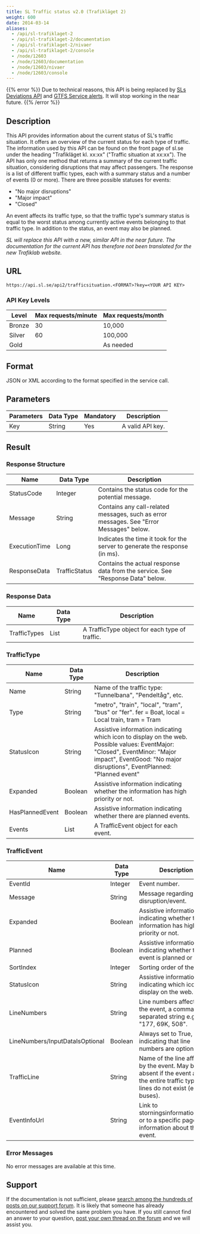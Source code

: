 ```yaml
---
title: SL Traffic status v2.0 (Trafikläget 2)
weight: 600
date: 2014-03-14
aliases:
  - /api/sl-trafiklaget-2
  - /api/sl-trafiklaget-2/documentation
  - /api/sl-trafiklaget-2/nivaer
  - /api/sl-trafiklaget-2/console
  - /node/12603
  - /node/12603/documentation
  - /node/12603/nivaer
  - /node/12603/console
---
```


{{% error %}}
Due to technical reasons, this API is being replaced by [SLs Deviations API](deviations.md) and [GTFS Service alerts](../gtfs-regional/realtime.md). It will
stop working in the near future.
{{% /error %}}

## Description

This API provides information about the current status of SL's traffic situation. It offers an overview
of the current status for each type of traffic. The information used by this API can be found on the
front page of sl.se under the heading "Trafikläget kl. xx:xx" ("Traffic situation at xx:xx"). The API has only one method that returns a summary
of the current traffic situation, considering disruptions that may affect passengers. The response is a list of different traffic types, each with a summary
status and a number of events (0 or more). There are three possible statuses for events:

- "No major disruptions"
- "Major impact"
- "Closed"

An event affects its traffic type, so that the traffic type's summary status is equal to the worst status among currently active events belonging to that
traffic type. In addition to the status, an event may also be planned.

*SL will replace this API with a new, similar API in the near future. The documentation for the current API
has therefore not been translated for the new Trafiklab website.*

## URL

`https://api.sl.se/api2/trafficsituation.<FORMAT>?key=<YOUR API KEY>`

### API Key Levels

| Level  | Max requests/minute | Max requests/month |
|--------|---------------------|--------------------|
| Bronze | 30                  | 10,000             |
| Silver | 60                  | 100,000            |
| Gold   |                     | As needed          |

## Format

JSON or XML according to the format specified in the service call.

## Parameters

| Parameters | Data Type | Mandatory | Description      |
|------------|-----------|-----------|------------------|
| Key        | String    | Yes       | A valid API key. |

## Result

### Response Structure

| Name          | Data Type     | Description                                                                             |
|---------------|---------------|-----------------------------------------------------------------------------------------|
| StatusCode    | Integer       | Contains the status code for the potential message.                                     |
| Message       | String        | Contains any call-related messages, such as error messages. See "Error Messages" below. |
| ExecutionTime | Long          | Indicates the time it took for the server to generate the response (in ms).             |
| ResponseData  | TrafficStatus | Contains the actual response data from the service. See "Response Data" below.          |

### Response Data

| Name         | Data Type | Description                                    |
|--------------|-----------|------------------------------------------------|
| TrafficTypes | List      | A TrafficType object for each type of traffic. |

### TrafficType

| Name            | Data Type | Description                                                                                                                                                                                            |
|-----------------|-----------|--------------------------------------------------------------------------------------------------------------------------------------------------------------------------------------------------------|
| Name            | String    | Name of the traffic type: "Tunnelbana", "Pendeltåg", etc.                                                                                                                                              |
| Type            | String    | "metro", "train", "local", "tram", "bus" or "fer". fer = Boat, local = Local train, tram = Tram                                                                                                        |
| StatusIcon      | String    | Assistive information indicating which icon to display on the web. Possible values: EventMajor: "Closed", EventMinor: "Major impact", EventGood: "No major disruptions", EventPlanned: "Planned event" |
| Expanded        | Boolean   | Assistive information indicating whether the information has high priority or not.                                                                                                                     |
| HasPlannedEvent | Boolean   | Assistive information indicating whether there are planned events.                                                                                                                                     |
| Events          | List      | A TrafficEvent object for each event.                                                                                                                                                                  |

### TrafficEvent

| Name                            | Data Type | Description                                                                                                                                |
|---------------------------------|-----------|--------------------------------------------------------------------------------------------------------------------------------------------|
| EventId                         | Integer   | Event number.                                                                                                                              |
| Message                         | String    | Message regarding the disruption/event.                                                                                                    |
| Expanded                        | Boolean   | Assistive information indicating whether the information has high priority or not.                                                         |
| Planned                         | Boolean   | Assistive information indicating whether the event is planned or not.                                                                      |
| SortIndex                       | Integer   | Sorting order of the event.                                                                                                                |
| StatusIcon                      | String    | Assistive information indicating which icon to display on the web.                                                                         |
| LineNumbers                     | String    | Line numbers affected by the event, a comma-separated string e.g., "177, 69K, 508".                                                        |
| LineNumbers/InputDataIsOptional | Boolean   | Always set to True, indicating that line numbers are optional.                                                                             |
| TrafficLine                     | String    | Name of the line affected by the event. May be absent if the event affects the entire traffic type or if lines do not exist (e.g., buses). |
| EventInfoUrl                    | String    | Link to storningsinformation.sl.se, or to a specific page with information about the event.                                                |

### Error Messages

No error messages are available at this time.

## Support

If the documentation is not sufficient, please [search among the hundreds of posts on our support forum](https://kundo.se/org/trafiklabse/posts/). It is likely
that someone has already encountered and solved the same problem you have. If you still cannot find an answer to your
question, [post your own thread on the forum](https://kundo.se/org/trafiklabse/) and we will assist you.
